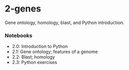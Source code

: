 # 2-genes

Gene ontology, homology, blast, and Python introduction. 

### Notebooks

+ 2.0: Introduction to Python
+ 2.1: Gene ontology; features of a genome
+ 2.2: Blast; homology
+ 2.3: Python exercises




